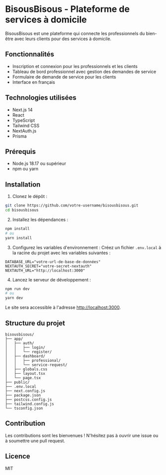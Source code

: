 # BisousBisous - Plateforme de services à domicile

BisousBisous est une plateforme qui connecte les professionnels du bien-être avec leurs clients pour des services à domicile.

## Fonctionnalités

- Inscription et connexion pour les professionnels et les clients
- Tableau de bord professionnel avec gestion des demandes de service
- Formulaire de demande de service pour les clients
- Interface en français

## Technologies utilisées

- Next.js 14
- React
- TypeScript
- Tailwind CSS
- NextAuth.js
- Prisma

## Prérequis

- Node.js 18.17 ou supérieur
- npm ou yarn

## Installation

1. Clonez le dépôt :
```bash
git clone https://github.com/votre-username/bisousbisous.git
cd bisousbisous
```

2. Installez les dépendances :
```bash
npm install
# ou
yarn install
```

3. Configurez les variables d'environnement :
Créez un fichier `.env.local` à la racine du projet avec les variables suivantes :
```env
DATABASE_URL="votre-url-de-base-de-données"
NEXTAUTH_SECRET="votre-secret-nextauth"
NEXTAUTH_URL="http://localhost:3000"
```

4. Lancez le serveur de développement :
```bash
npm run dev
# ou
yarn dev
```

Le site sera accessible à l'adresse [http://localhost:3000](http://localhost:3000).

## Structure du projet

```
bisousbisous/
├── app/
│   ├── auth/
│   │   ├── login/
│   │   └── register/
│   ├── dashboard/
│   │   ├── professional/
│   │   └── service-request/
│   ├── globals.css
│   ├── layout.tsx
│   └── page.tsx
├── public/
├── .env.local
├── next.config.js
├── package.json
├── postcss.config.js
├── tailwind.config.js
└── tsconfig.json
```

## Contribution

Les contributions sont les bienvenues ! N'hésitez pas à ouvrir une issue ou à soumettre une pull request.

## Licence

MIT 